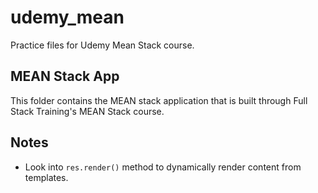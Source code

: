 # udemy_mean
Practice files for Udemy Mean Stack course.

## MEAN Stack App

This folder contains the MEAN stack application that is built through
Full Stack Training's MEAN Stack course.

## Notes

- Look into `res.render()` method to dynamically render content from templates.
